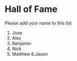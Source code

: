 # Hall of Fame
Please add your name to this list

1. Jose
2. Alex
3. Benjamin
4. Nick
5. Matthew
6.Jason


